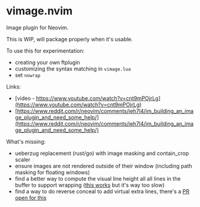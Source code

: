 # vimage.nvim

Image plugin for Neovim.

This is WIP, will package properly when it's usable.

To use this for experimentation:
  - creating your own ftplugin
  - customizing the syntax matching in `vimage.lua`
  - set `nowrap`

Links:

  - [video - https://www.youtube.com/watch?v=cnt9mPOjrLg](https://www.youtube.com/watch?v=cnt9mPOjrLg)
  - [https://www.reddit.com/r/neovim/comments/ieh7l4/im_building_an_image_plugin_and_need_some_help/](https://www.reddit.com/r/neovim/comments/ieh7l4/im_building_an_image_plugin_and_need_some_help/)

What's missing:

  - ueberzug replacement (rust/go) with image masking and contain_crop scaler
  - ensure images are not rendered outside of their window (including path masking for floating windows)
  - find a better way to compute the visual line height all all lines in the buffer to support wrapping ([this
  works](https://github.com/heapslip/vimage.nvim/blob/master/plugin/vimage.vim#L14) but it's way too slow)
  - find a way to do reverse conceal to add virtual extra lines, there's a [PR open for this](https://github.com/neovim/neovim/pull/9496#issuecomment-453860689)

